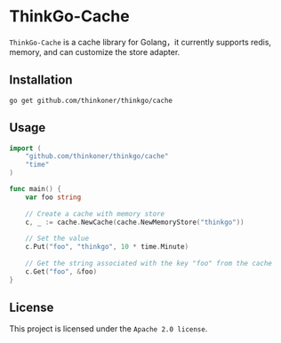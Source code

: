 # ThinkGo-Cache

`ThinkGo-Cache` is a cache library for Golang，it currently supports redis, memory, and can customize the store adapter.

## Installation

```
go get github.com/thinkoner/thinkgo/cache
```

## Usage

```go
import (
	"github.com/thinkoner/thinkgo/cache"
	"time"
)

func main() {
	var foo string 
	
	// Create a cache with memory store
	c, _ := cache.NewCache(cache.NewMemoryStore("thinkgo"))
	
	// Set the value
    c.Put("foo", "thinkgo", 10 * time.Minute)
	
	// Get the string associated with the key "foo" from the cache
	c.Get("foo", &foo)
}
```

## License

This project is licensed under the `Apache 2.0 license`.